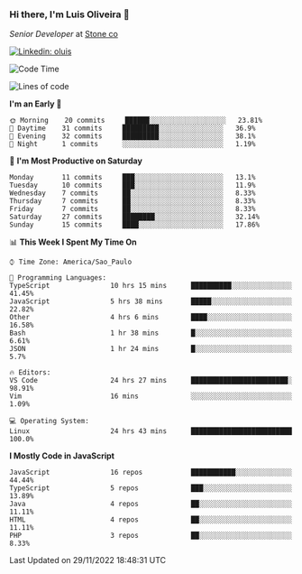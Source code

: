 ### Hi there, I'm Luis Oliveira 👋
*Senior Developer* at [Stone co](https://www.stone.com.br)  

[![Linkedin: oluis](https://img.shields.io/badge/-ooluis-blue?style=flat-square&logo=Linkedin&logoColor=white&link=https://www.linkedin.com/in/ooluis)](https://www.linkedin.com/in/ooluis/)

<!--START_SECTION:waka-->
![Code Time](http://img.shields.io/badge/Code%20Time-2%2C620%20hrs%2042%20mins-blue)

![Lines of code](https://img.shields.io/badge/From%20Hello%20World%20I%27ve%20Written-240%20Thousand%20lines%20of%20code-blue)

**I'm an Early 🐤** 

```text
🌞 Morning    20 commits     ██████░░░░░░░░░░░░░░░░░░░   23.81% 
🌆 Daytime    31 commits     █████████░░░░░░░░░░░░░░░░   36.9% 
🌃 Evening    32 commits     █████████░░░░░░░░░░░░░░░░   38.1% 
🌙 Night      1 commits      ░░░░░░░░░░░░░░░░░░░░░░░░░   1.19%

```
📅 **I'm Most Productive on Saturday** 

```text
Monday       11 commits     ███░░░░░░░░░░░░░░░░░░░░░░   13.1% 
Tuesday      10 commits     ███░░░░░░░░░░░░░░░░░░░░░░   11.9% 
Wednesday    7 commits      ██░░░░░░░░░░░░░░░░░░░░░░░   8.33% 
Thursday     7 commits      ██░░░░░░░░░░░░░░░░░░░░░░░   8.33% 
Friday       7 commits      ██░░░░░░░░░░░░░░░░░░░░░░░   8.33% 
Saturday     27 commits     ████████░░░░░░░░░░░░░░░░░   32.14% 
Sunday       15 commits     ████░░░░░░░░░░░░░░░░░░░░░   17.86%

```


📊 **This Week I Spent My Time On** 

```text
⌚︎ Time Zone: America/Sao_Paulo

💬 Programming Languages: 
TypeScript               10 hrs 15 mins      ██████████░░░░░░░░░░░░░░░   41.45% 
JavaScript               5 hrs 38 mins       █████░░░░░░░░░░░░░░░░░░░░   22.82% 
Other                    4 hrs 6 mins        ████░░░░░░░░░░░░░░░░░░░░░   16.58% 
Bash                     1 hr 38 mins        █░░░░░░░░░░░░░░░░░░░░░░░░   6.61% 
JSON                     1 hr 24 mins        █░░░░░░░░░░░░░░░░░░░░░░░░   5.7%

🔥 Editors: 
VS Code                  24 hrs 27 mins      ████████████████████████░   98.91% 
Vim                      16 mins             ░░░░░░░░░░░░░░░░░░░░░░░░░   1.09%

💻 Operating System: 
Linux                    24 hrs 43 mins      █████████████████████████   100.0%

```

**I Mostly Code in JavaScript** 

```text
JavaScript               16 repos            ███████████░░░░░░░░░░░░░░   44.44% 
TypeScript               5 repos             ███░░░░░░░░░░░░░░░░░░░░░░   13.89% 
Java                     4 repos             ██░░░░░░░░░░░░░░░░░░░░░░░   11.11% 
HTML                     4 repos             ██░░░░░░░░░░░░░░░░░░░░░░░   11.11% 
PHP                      3 repos             ██░░░░░░░░░░░░░░░░░░░░░░░   8.33%

```



 Last Updated on 29/11/2022 18:48:31 UTC
<!--END_SECTION:waka-->
